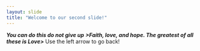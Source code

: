 ```yaml
---
layout: slide
title: "Welcome to our second slide!"
---
```

***You can do this do not give up*** ***>Faith, love, and hope. The greatest of all these is Love>***
Use the left arrow to go back!
